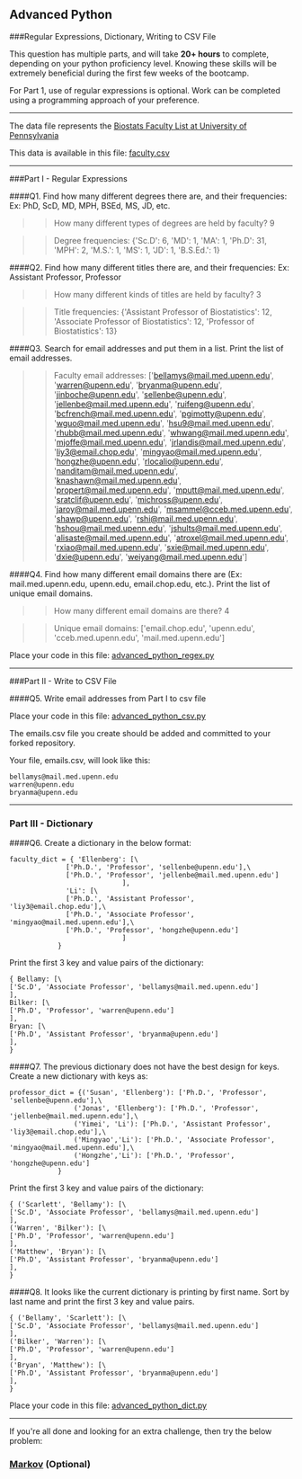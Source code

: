 ## Advanced Python    

###Regular Expressions, Dictionary, Writing to CSV File  

This question has multiple parts, and will take **20+ hours** to complete, depending on your python proficiency level.  Knowing these skills will be extremely beneficial during the first few weeks of the bootcamp.

For Part 1, use of regular expressions is optional.  Work can be completed using a programming approach of your preference. 

---

The data file represents the [Biostats Faculty List at University of Pennsylvania](http://www.med.upenn.edu/cceb/biostat/faculty.shtml)

This data is available in this file:  [faculty.csv](python/faculty.csv)

--- 

###Part I - Regular Expressions  


####Q1. Find how many different degrees there are, and their frequencies: Ex:  PhD, ScD, MD, MPH, BSEd, MS, JD, etc.

>> How many different types of degrees are held by faculty? 9

>> Degree frequencies: {'Sc.D': 6, 'MD': 1, 'MA': 1, 'Ph.D': 31, 'MPH': 2, 'M.S.': 1, 'MS': 1, 'JD': 1, 'B.S.Ed.': 1}


####Q2. Find how many different titles there are, and their frequencies:  Ex:  Assistant Professor, Professor

>> How many different kinds of titles are held by faculty? 3

>> Title frequencies: {'Assistant Professor of Biostatistics': 12, 'Associate Professor of Biostatistics': 12, 'Professor of Biostatistics': 13}


####Q3. Search for email addresses and put them in a list.  Print the list of email addresses.

>> Faculty email addresses: ['bellamys@mail.med.upenn.edu', 'warren@upenn.edu', 'bryanma@upenn.edu', 'jinboche@upenn.edu', 'sellenbe@upenn.edu', 'jellenbe@mail.med.upenn.edu', 'ruifeng@upenn.edu', 'bcfrench@mail.med.upenn.edu', 'pgimotty@upenn.edu', 'wguo@mail.med.upenn.edu', 'hsu9@mail.med.upenn.edu', 'rhubb@mail.med.upenn.edu', 'whwang@mail.med.upenn.edu', 'mjoffe@mail.med.upenn.edu', 'jrlandis@mail.med.upenn.edu', 'liy3@email.chop.edu', 'mingyao@mail.med.upenn.edu', 'hongzhe@upenn.edu', 'rlocalio@upenn.edu', 'nanditam@mail.med.upenn.edu', 'knashawn@mail.med.upenn.edu', 'propert@mail.med.upenn.edu', 'mputt@mail.med.upenn.edu', 'sratclif@upenn.edu', 'michross@upenn.edu', 'jaroy@mail.med.upenn.edu', 'msammel@cceb.med.upenn.edu', 'shawp@upenn.edu', 'rshi@mail.med.upenn.edu', 'hshou@mail.med.upenn.edu', 'jshults@mail.med.upenn.edu', 'alisaste@mail.med.upenn.edu', 'atroxel@mail.med.upenn.edu', 'rxiao@mail.med.upenn.edu', 'sxie@mail.med.upenn.edu', 'dxie@upenn.edu', 'weiyang@mail.med.upenn.edu']


####Q4. Find how many different email domains there are (Ex:  mail.med.upenn.edu, upenn.edu, email.chop.edu, etc.).  Print the list of unique email domains.

>> How many different email domains are there? 4

>> Unique email domains: ['email.chop.edu', 'upenn.edu', 'cceb.med.upenn.edu', 'mail.med.upenn.edu']


Place your code in this file: [advanced_python_regex.py](python/advanced_python_regex.py)

---

###Part II - Write to CSV File

####Q5.  Write email addresses from Part I to csv file

Place your code in this file: [advanced_python_csv.py](python/advanced_python_csv.py)

The emails.csv file you create should be added and committed to your forked repository.

Your file, emails.csv, will look like this:
```
bellamys@mail.med.upenn.edu
warren@upenn.edu
bryanma@upenn.edu
```

---

### Part III - Dictionary

####Q6.  Create a dictionary in the below format:
```
faculty_dict = { 'Ellenberg': [\
              ['Ph.D.', 'Professor', 'sellenbe@upenn.edu'],\
              ['Ph.D.', 'Professor', 'jellenbe@mail.med.upenn.edu']
                            ],
              'Li': [\
              ['Ph.D.', 'Assistant Professor', 'liy3@email.chop.edu'],\
              ['Ph.D.', 'Associate Professor', 'mingyao@mail.med.upenn.edu'],\
              ['Ph.D.', 'Professor', 'hongzhe@upenn.edu']
                            ]
            }
```
Print the first 3 key and value pairs of the dictionary:

>> 
```
{ Bellamy: [\ 
['Sc.D', 'Associate Professor', 'bellamys@mail.med.upenn.edu']
],
Bilker: [\ 
['Ph.D', 'Professor', 'warren@upenn.edu']
],
Bryan: [\ 
['Ph.D', 'Assistant Professor', 'bryanma@upenn.edu']
],
}
```

####Q7.  The previous dictionary does not have the best design for keys.  Create a new dictionary with keys as:

```
professor_dict = {('Susan', 'Ellenberg'): ['Ph.D.', 'Professor', 'sellenbe@upenn.edu'],\
                ('Jonas', 'Ellenberg'): ['Ph.D.', 'Professor', 'jellenbe@mail.med.upenn.edu'],\
                ('Yimei', 'Li'): ['Ph.D.', 'Assistant Professor', 'liy3@email.chop.edu'],\
                ('Mingyao','Li'): ['Ph.D.', 'Associate Professor', 'mingyao@mail.med.upenn.edu'],\
                ('Hongzhe','Li'): ['Ph.D.', 'Professor', 'hongzhe@upenn.edu']
            }
```

Print the first 3 key and value pairs of the dictionary:

>> 
```
{ ('Scarlett', 'Bellamy'): [\ 
['Sc.D', 'Associate Professor', 'bellamys@mail.med.upenn.edu']
],
('Warren', 'Bilker'): [\ 
['Ph.D', 'Professor', 'warren@upenn.edu']
],
('Matthew', 'Bryan'): [\ 
['Ph.D', 'Assistant Professor', 'bryanma@upenn.edu']
],
}
```

####Q8.  It looks like the current dictionary is printing by first name.  Sort by last name and print the first 3 key and value pairs.  

>> 
```
{ ('Bellamy', 'Scarlett'): [\ 
['Sc.D', 'Associate Professor', 'bellamys@mail.med.upenn.edu']
],
('Bilker', 'Warren'): [\ 
['Ph.D', 'Professor', 'warren@upenn.edu']
],
('Bryan', 'Matthew'): [\ 
['Ph.D', 'Assistant Professor', 'bryanma@upenn.edu']
],
}
```

Place your code in this file: [advanced_python_dict.py](python/advanced_python_dict.py)

--- 

If you're all done and looking for an extra challenge, then try the below problem:  

### [Markov](python/markov.py) (Optional)

